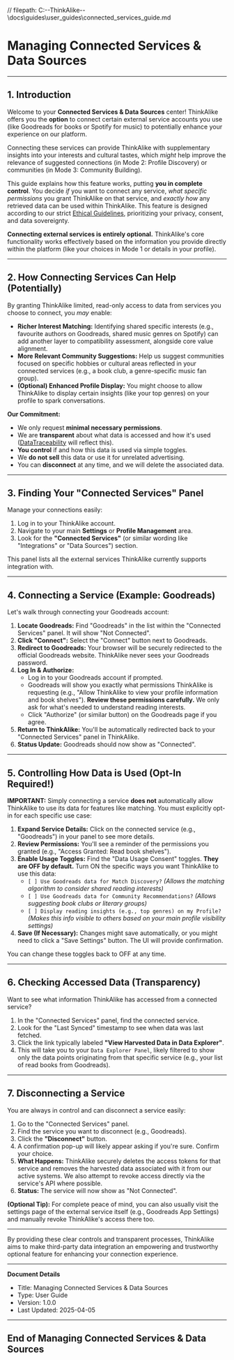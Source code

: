 // filepath: C:\--ThinkAlike--\docs\guides\user_guides\connected_services_guide.md
# Managing Connected Services & Data Sources

---

## 1. Introduction

Welcome to your **Connected Services & Data Sources** center! ThinkAlike offers you the **option** to connect certain external service accounts you use (like Goodreads for books or Spotify for music) to potentially enhance your experience on our platform.

Connecting these services can provide ThinkAlike with supplementary insights into your interests and cultural tastes, which *might* help improve the relevance of suggested connections (in Mode 2: Profile Discovery) or communities (in Mode 3: Community Building).

This guide explains how this feature works, putting **you in complete control**. You decide *if* you want to connect any service, *what specific permissions* you grant ThinkAlike on that service, and *exactly how* any retrieved data can be used within ThinkAlike. This feature is designed according to our strict [Ethical Guidelines](../../core/ethics/ethical_guidelines.md), prioritizing your privacy, consent, and data sovereignty.

**Connecting external services is entirely optional.** ThinkAlike's core functionality works effectively based on the information you provide directly within the platform (like your choices in Mode 1 or details in your profile).

---

## 2. How Connecting Services Can Help (Potentially)

By granting ThinkAlike limited, read-only access to data from services you choose to connect, you *may* enable:

*   **Richer Interest Matching:** Identifying shared specific interests (e.g., favourite authors on Goodreads, shared music genres on Spotify) can add another layer to compatibility assessment, alongside core value alignment.
*   **More Relevant Community Suggestions:** Help us suggest communities focused on specific hobbies or cultural areas reflected in your connected services (e.g., a book club, a genre-specific music fan group).
*   **(Optional) Enhanced Profile Display:** You might choose to allow ThinkAlike to display certain insights (like your top genres) on your profile to spark conversations.

**Our Commitment:**
*   We only request **minimal necessary permissions**.
*   We are **transparent** about what data is accessed and how it's used ([DataTraceability](../../components/ui_components/data_traceability.md) will reflect this).
*   **You control** if and how this data is used via simple toggles.
*   We **do not sell** this data or use it for unrelated advertising.
*   You can **disconnect** at any time, and we will delete the associated data.

---

## 3. Finding Your "Connected Services" Panel

Manage your connections easily:

1.  Log in to your ThinkAlike account.
2.  Navigate to your main **Settings** or **Profile Management** area.
3.  Look for the **"Connected Services"** (or similar wording like "Integrations" or "Data Sources") section.

This panel lists all the external services ThinkAlike currently supports integration with.

---

## 4. Connecting a Service (Example: Goodreads)

Let's walk through connecting your Goodreads account:

1.  **Locate Goodreads:** Find "Goodreads" in the list within the "Connected Services" panel. It will show "Not Connected".
2.  **Click "Connect":** Select the "Connect" button next to Goodreads.
3.  **Redirect to Goodreads:** Your browser will be securely redirected to the official Goodreads website. ThinkAlike never sees your Goodreads password.
4.  **Log In & Authorize:**
    *   Log in to your Goodreads account if prompted.
    *   Goodreads will show you exactly what permissions ThinkAlike is requesting (e.g., "Allow ThinkAlike to view your profile information and book shelves"). **Review these permissions carefully.** We only ask for what's needed to understand reading interests.
    *   Click "Authorize" (or similar button) on the Goodreads page if you agree.
5.  **Return to ThinkAlike:** You'll be automatically redirected back to your "Connected Services" panel in ThinkAlike.
6.  **Status Update:** Goodreads should now show as "Connected".

---

## 5. Controlling How Data is Used (Opt-In Required!)

**IMPORTANT:** Simply connecting a service **does not** automatically allow ThinkAlike to use its data for features like matching. You must explicitly opt-in for each specific use case:

1.  **Expand Service Details:** Click on the connected service (e.g., "Goodreads") in your panel to see more details.
2.  **Review Permissions:** You'll see a reminder of the permissions you granted (e.g., "Access Granted: Read book shelves").
3.  **Enable Usage Toggles:** Find the "Data Usage Consent" toggles. **They are OFF by default.** Turn ON the specific ways you want ThinkAlike to use this data:
    *   `[ ] Use Goodreads data for Match Discovery?` *(Allows the matching algorithm to consider shared reading interests)*
    *   `[ ] Use Goodreads data for Community Recommendations?` *(Allows suggesting book clubs or literary groups)*
    *   `[ ] Display reading insights (e.g., top genres) on my Profile?` *(Makes this info visible to others based on your main profile visibility settings)*
4.  **Save (If Necessary):** Changes might save automatically, or you might need to click a "Save Settings" button. The UI will provide confirmation.

You can change these toggles back to OFF at any time.

---

## 6. Checking Accessed Data (Transparency)

Want to see what information ThinkAlike has accessed from a connected service?

1.  In the "Connected Services" panel, find the connected service.
2.  Look for the "Last Synced" timestamp to see when data was last fetched.
3.  Click the link typically labeled **"View Harvested Data in Data Explorer"**.
4.  This will take you to your `Data Explorer Panel`, likely filtered to show only the data points originating from that specific service (e.g., your list of read books from Goodreads).

---

## 7. Disconnecting a Service

You are always in control and can disconnect a service easily:

1.  Go to the "Connected Services" panel.
2.  Find the service you want to disconnect (e.g., Goodreads).
3.  Click the **"Disconnect"** button.
4.  A confirmation pop-up will likely appear asking if you're sure. Confirm your choice.
5.  **What Happens:** ThinkAlike securely deletes the access tokens for that service and removes the harvested data associated with it from our active systems. We also attempt to revoke access directly via the service's API where possible.
6.  **Status:** The service will now show as "Not Connected".

**(Optional Tip):** For complete peace of mind, you can also usually visit the settings page of the external service itself (e.g., Goodreads App Settings) and manually revoke ThinkAlike's access there too.

---

By providing these clear controls and transparent processes, ThinkAlike aims to make third-party data integration an empowering and trustworthy optional feature for enhancing your connection experience.

---
**Document Details**
- Title: Managing Connected Services & Data Sources
- Type: User Guide
- Version: 1.0.0
- Last Updated: 2025-04-05
---
End of Managing Connected Services & Data Sources
---


